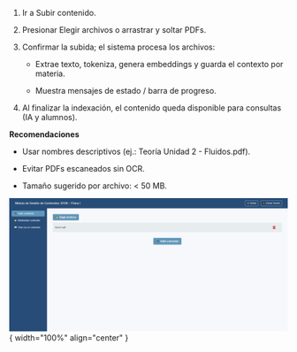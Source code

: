 1.	Ir a Subir contenido.  

2.	Presionar Elegir archivos o arrastrar y soltar PDFs.  

3.	Confirmar la subida; el sistema procesa los archivos:  

    -	Extrae texto, tokeniza, genera embeddings y guarda el contexto por materia.  

    -	Muestra mensajes de estado / barra de progreso.  

4.	Al finalizar la indexación, el contenido queda disponible para consultas (IA y alumnos).  

**Recomendaciones**  

-	Usar nombres descriptivos (ej.: Teoría Unidad 2 - Fluidos.pdf).

-	Evitar PDFs escaneados sin OCR.  

-	Tamaño sugerido por archivo: < 50 MB.  


![Docente-3_1](img/Docente-3_1.jpg){ width="100%" align="center" }
